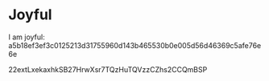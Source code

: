 # Joyful

I am joyful: a5b18ef3ef3c0125213d31755960d143b465530b0e005d56d46369c5afe76e6e


22extLxekaxhkSB27HrwXsr7TQzHuTQVzzCZhs2CCQmBSP